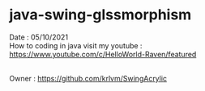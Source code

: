 # java-swing-glssmorphism
Date : 05/10/2021<br/>
How to coding in java
visit my youtube : https://www.youtube.com/c/HelloWorld-Raven/featured
<br/><br/>



Owner : https://github.com/krlvm/SwingAcrylic
